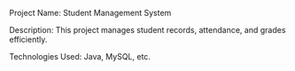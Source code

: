 Project Name: Student Management System

Description: This project manages student records, attendance, and grades efficiently.

Technologies Used: Java, MySQL, etc.

